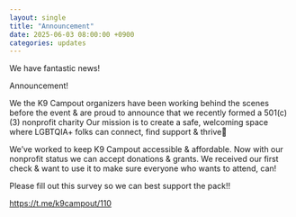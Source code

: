 ```yaml
---
layout: single
title: "Announcement"
date: 2025-06-03 08:00:00 +0900
categories: updates
---
```

We have fantastic news!

Announcement!

We the K9 Campout organizers have been working behind the scenes before the event & are proud to announce that we recently formed a 501(c)(3) nonprofit charity
Our mission is to create a safe, welcoming space where LGBTQIA+ folks can connect, find support & thrive🐾

We’ve worked to keep K9 Campout accessible & affordable. Now with our nonprofit status we can accept donations & grants. We received our first check & want to use it to make sure everyone who wants to attend, can!

Please fill out this survey so we can best support the pack!!

https://t.me/k9campout/110
